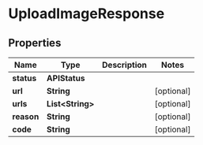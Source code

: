 

# UploadImageResponse


## Properties

| Name | Type | Description | Notes |
|------------ | ------------- | ------------- | -------------|
|**status** | **APIStatus** |  |  |
|**url** | **String** |  |  [optional] |
|**urls** | **List&lt;String&gt;** |  |  [optional] |
|**reason** | **String** |  |  [optional] |
|**code** | **String** |  |  [optional] |



